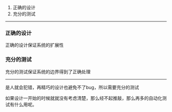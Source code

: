 1. 正确的设计
2. 充分的测试

---

### 正确的设计
正确的设计保证系统的扩展性

### 充分的测试
充分的测试保证系统的边界得到了正确处理

---

是人就会犯错，再精巧的设计也避免不了bug，所以需要充分的测试

如果设计一开始的时候就就没有考虑清楚，那么经不起推敲，那么再多的自动化测试有什么用呢。

